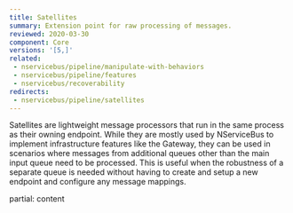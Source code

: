 ```yaml
---
title: Satellites
summary: Extension point for raw processing of messages.
reviewed: 2020-03-30
component: Core
versions: '[5,]'
related:
 - nservicebus/pipeline/manipulate-with-behaviors
 - nservicebus/pipeline/features
 - nservicebus/recoverability
redirects:
 - nservicebus/pipeline/satellites
---
```


Satellites are lightweight message processors that run in the same process as their owning endpoint. While they are mostly used by NServiceBus to implement infrastructure features like the Gateway, they can be used in scenarios where messages from additional queues other than the main input queue need to be processed. This is useful when the robustness of a separate queue is needed without having to create and setup a new endpoint and configure any message mappings.

partial: content
